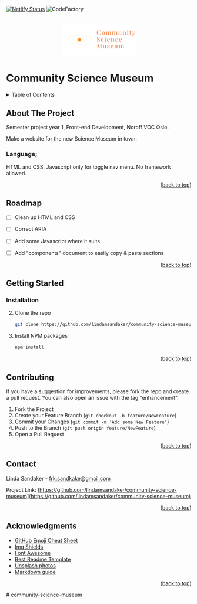 <div id="top"></div>

[![Netlify Status](https://api.netlify.com/api/v1/badges/3e4244fa-65a5-47bb-a419-4af4700a261d/deploy-status)](https://app.netlify.com/sites/fervent-blackwell-3e5b80/deploys)
![CodeFactory](https://img.shields.io/codefactor/grade/github/lindamsandaker/community-science-museum/main)

<!-- PROJECT LOGO -->
<br />
<div align="center">
<img src="images/logo-brandname-new.svg" alt="Logo" width="210" height="93" style="width: 200px; height: auto">
</div>


<!-- PROJECT TITLE -->
# Community Science Museum


<!-- TABLE OF CONTENTS -->
<details>
  <summary>Table of Contents</summary>
  <ol>
    <li>
      <a href="#about-the-project">About The Project</a>
    </li>
    <li><a href="#roadmap">Roadmap</a></li>
    <li>
      <a href="#getting-started">Getting Started</a>
      <ul>
        <li><a href="#installation">Installation</a></li>
      </ul>
    </li>
    <li><a href="#contributing">Contributing</a></li>
    <li><a href="#contact">Contact</a></li>
    <li><a href="#acknowledgments">Acknowledgments</a></li>
  </ol>
</details>


<!-- ABOUT THE PROJECT -->
## About The Project

Semester project year 1, Front-end Development, Noroff VOC Oslo.

Make a website for the new Science Museum in town.

### Language; 
HTML and CSS, Javascript only for toggle nav menu. No framework allowed. 


<p align="right">(<a href="#top">back to top</a>)</p>


<!-- ROADMAP -->
## Roadmap

- [ ] Clean up HTML and CSS
- [ ] Correct ARIA
- [ ] Add some Javascript where it suits
- [ ] Add "components" document to easily copy & paste sections


<p align="right">(<a href="#top">back to top</a>)</p>


<!-- GETTING STARTED -->
## Getting Started

### Installation

2. Clone the repo
   ```sh
   git clone https://github.com/lindamsandaker/community-science-museum.git
   ```
3. Install NPM packages
   ```sh
   npm install
   ```


<p align="right">(<a href="#top">back to top</a>)</p>


<!-- CONTRIBUTING -->
## Contributing

If you have a suggestion for improvements, please fork the repo and create a pull request.
You can also open an issue with the tag "enhancement".

1. Fork the Project
2. Create your Feature Branch (`git checkout -b feature/NewFeature`)
3. Commit your Changes (`git commit -m 'Add some New Feature'`)
4. Push to the Branch (`git push origin feature/NewFeature`)
5. Open a Pull Request


<p align="right">(<a href="#top">back to top</a>)</p>


<!-- CONTACT -->
## Contact

Linda Sandaker - frk.sandkake@gmail.com

Project Link: [https://github.com/lindamsandaker/community-science-museum](https://github.com/lindamsandaker/community-science-museum)


<p align="right">(<a href="#top">back to top</a>)</p>


<!-- ACKNOWLEDGMENTS -->
## Acknowledgments

* [GitHub Emoji Cheat Sheet](https://www.webpagefx.com/tools/emoji-cheat-sheet)
* [Img Shields](https://shields.io)
* [Font Awesome](https://fontawesome.com/)
* [Best Readme Template](https://github.com/othneildrew/Best-README-Template)
* [Unsplash photos](https://unsplash.com)
* [Markdown guide](https://www.markdownguide.org/basic-syntax/#reference-style-links)


<p align="right">(<a href="#top">back to top</a>)</p># community-science-museum